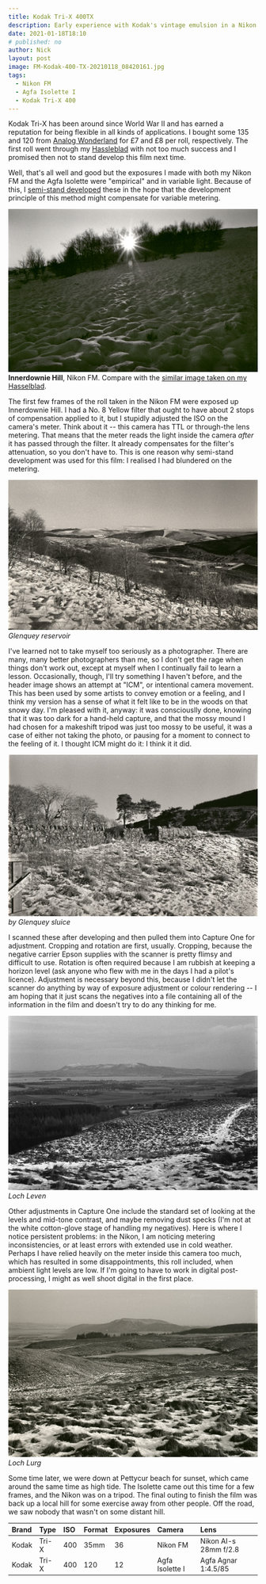 ```yaml
---
title: Kodak Tri-X 400TX
description: Early experience with Kodak's vintage emulsion in a Nikon FM and an Agfa Isolette medium format folder. 
date: 2021-01-18T18:10
# published: no
author: Nick
layout: post
image: FM-Kodak-400-TX-20210118_08420161.jpg
tags:
  - Nikon FM
  - Agfa Isolette I
  - Kodak Tri-X 400
---
```


Kodak Tri-X has been around since World War II and has earned a reputation for being flexible in all kinds of applications. I bought some 135 and 120 from [Analog Wonderland](https://analoguewonderland.co.uk/) for £7 and £8 per roll, respectively. The first roll went through my [Hassleblad](/2021/01/04/503cw-first-roll) with not too much success and I promised then not to stand develop this film next time.

Well, that's all well and good but the exposures I made with both my Nikon FM and the Agfa Isolette were "empirical" and in variable light. Because of this, I [semi-stand developed](/exposures/2020-07-12-Bergger-Panchro-400) these in the hope that the development principle of this method might compensate for variable metering.

![](/img/FM-Kodak-400-TX-20210118_08480811.jpg)
**Innerdownie Hill**, Nikon FM. Compare with the [similar image taken on my Hasselblad](/2021/01/04/503cw-first-roll).

The first few frames of the roll taken in the Nikon FM were exposed up Innerdownie Hill. I had a No. 8 Yellow filter that ought to have about 2 stops of compensation applied to it, but I stupidly adjusted the ISO on the camera's meter. Think about it -- this camera has TTL or through-the lens metering. That means that the meter reads the light inside the camera *after* it has passed through the filter. It already compensates for the filter's attenuation, so you don't have to. This is one reason why semi-stand development was used for this film: I realised I had blundered on the metering.

![](/img/FM-Kodak-400-TX-20210118_08562018.jpg)
*Glenquey reservoir*

I've learned not to take myself too seriously as a photographer. There are many, many better photographers than me, so I don't get the rage when things don't work out, except at myself when I continually fail to learn a lesson. Occasionally, though, I'll try something I haven't before, and the header image shows an attempt at "ICM", or intentional camera movement. This has been used by some artists to convey emotion or a feeling, and I think my version has a sense of what it felt like to be in the woods on that snowy day. I'm pleased with it, anyway: it was consciouslly done, knowing that it was too dark for a hand-held capture, and that the mossy mound I had chosen for a makeshift tripod was just too mossy to be useful, it was a case of either not taking the photo, or pausing for a moment to connect to the feeling of it. I thought ICM might do it: I think it it did.

![](/img/FM-Kodak-400-TX-20210118_09043036.jpg)
*by Glenquey sluice*

I scanned these after developing and then pulled them into Capture One for adjustment. Cropping and rotation are first, usually. Cropping, because the negative carrier Epson supplies with the scanner is pretty flimsy and difficult to use. Rotation is often required because I am rubbish at keeping a horizon level (ask anyone who flew with me in the days I had a pilot's licence). Adjustment is necessary beyond this, because I didn't let the scanner do anything by way of exposure adjustment or colour rendering -- I am hoping that it just scans the negatives into a file containing all of the information in the film and doesn't try to do any thinking for me.

![](/img/Agfa-Kodak-400-TX-20210118_13170035.jpg)
*Loch Leven*

Other adjustments in Capture One include the standard set of looking at the levels and mid-tone contrast, and maybe removing dust specks (I'm not at the white cotton-glove stage of handling my negatives). Here is where I notice persistent problems: in the Nikon, I am noticing metering inconsistencies, or at least errors with extended use in cold weather. Perhaps I have relied heavily on the meter inside this camera too much, which has resulted in some disappointments, this roll included, when ambient light levels are low. If I'm going to have to work in digital post-processing, I might as well shoot digital in the first place.

![](/img/Agfa-Kodak-400-TX-20210118_13031282.jpg)
*Loch Lurg*

Some time later, we were down at Pettycur beach for sunset, which came around the same time as high tide. The Isolette came out this time for a few frames, and the Nikon was on a tripod. The final outing to finish the film was back up a local hill for some exercise away from other people. Off the road, we saw nobody that wasn't on some distant hill.

Brand|Type|ISO|Format|Exposures|Camera|Lens
:----|:---|:--|:-----|:--------|:-----|:----
Kodak|Tri-X|400|35mm|36|Nikon FM|Nikon AI-s 28mm f/2.8 
Kodak|Tri-X|400|120|12|Agfa Isolette I|Agfa Agnar 1:4.5/85

